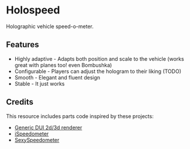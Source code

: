 # Holospeed

Holographic vehicle speed-o-meter.

## Features

- Highly adaptive - Adapts both position and scale to the vehicle (works great with planes too! even Bombushka)
- Configurable - Players can adjust the hologram to their liking (TODO)
- Smooth - Elegant and fluent design
- Stable - It just works

## Credits

This resource includes parts code inspired by these projects:

- [Generic DUI 2d/3d renderer](https://forum.cfx.re/t/release-generic-dui-2d-3d-renderer/131208)
- [iSpeedometer](https://github.com/idev-co/ispeedometer)
- [SexySpeedometer](https://github.com/Blumlaut/SexySpeedometer-FiveM)

